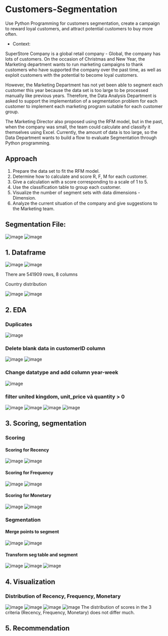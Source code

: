 # Customers-Segmentation
Use Python Programming for customers segmentation, create a campaign to reward loyal customers, and attract potential customers to buy more often.

- Context:
  
SuperStore Company is a global retail company - Global, the company has lots of customers.
On the occasion of Christmas and New Year, the Marketing department wants to run marketing campaigns to thank customers who have supported the company over the past time, as well as exploit customers with the potential to become loyal customers.
    
However, the Marketing Department has not yet been able to segment each customer this year because the data set is too large to be processed manually like previous years. Therefore, the Data Analysis Department is asked to support the implementation of a segmentation problem for each customer to implement each marketing program suitable for each customer group.

The Marketing Director also proposed using the RFM model, but in the past, when the company was small, the team could calculate and classify it themselves using Excel. Currently, the amount of data is too large, so the Data Department wants to build a flow to evaluate Segmentation through Python programming.
    
## Approach

1. Prepare the data set to fit the RFM model.
2. Determine how to calculate and score R, F, M for each customer.
3. Give a calculation with a score corresponding to a scale of 1 to 5.
4. Use the classification table to group each customer.
5. Visualize the number of segment sets with data dimensions - Dimension.
6. Analyze the current situation of the company and give suggestions to the Marketing team.
    
## Segmentation File:
![image](https://github.com/user-attachments/assets/9a5ab0de-06d9-4e8b-8d22-6d76e90915c7)
![image](https://github.com/user-attachments/assets/24739124-67a2-46cc-9c78-5da3ea367072)

## 1. Dataframe
![image](https://github.com/user-attachments/assets/d428476a-9e44-4f04-a9e9-3d51a8deac2a)
![image](https://github.com/user-attachments/assets/4a81cfaf-8935-432d-ae7f-48b7a1ea6c2b)

There are 541909 rows, 8 columns

Country distribution

![image](https://github.com/user-attachments/assets/7b561912-9a8e-4f52-9b36-02239d3fa8cf)
![image](https://github.com/user-attachments/assets/b21e8f4b-6c71-409c-8cbc-5342c7ba1a07)
 
## 2. EDA
### Duplicates
![image](https://github.com/user-attachments/assets/76599588-de16-4641-befa-156cb1b4a60e)

### Delete blank data in customerID column
![image](https://github.com/user-attachments/assets/7a3e0392-92e1-43a9-b1a8-f80351d27bee)
![image](https://github.com/user-attachments/assets/57ec9218-a070-4d01-8a3d-8a0c6b4d8adc)

### Change datatype and add column year-week
![image](https://github.com/user-attachments/assets/1c24f4a5-e175-4616-99f4-b81930339cf0)

### filter united kingdom, unit_price và quantity > 0
![image](https://github.com/user-attachments/assets/e0c21f46-c705-424e-a782-41833bc5873f)
![image](https://github.com/user-attachments/assets/75e10d9c-fa22-4ed9-b7a6-f1747953db24)
![image](https://github.com/user-attachments/assets/fc1d6f52-b2c5-4dd1-aca7-70b639813a0e)
![image](https://github.com/user-attachments/assets/6681113f-ab61-4ae5-b218-43a9d85edd7c)

## 3. Scoring, segmentation

### Scoring

#### Scoring for Recency
![image](https://github.com/user-attachments/assets/767977fc-491b-4e47-b295-e1c6ea78b4a8)
![image](https://github.com/user-attachments/assets/46ee58a1-f0c6-48f6-b57f-3751d9e51323)

#### Scoring for Frequency
![image](https://github.com/user-attachments/assets/8f04dee1-a77c-4bd4-ac6b-902328d9f337)
![image](https://github.com/user-attachments/assets/8af5c23e-c4f0-4f9d-9d1e-3875f2778636)

#### Scoring for Monetary
![image](https://github.com/user-attachments/assets/6e1bf1c6-107d-4e7a-8729-51eda0f44329)
![image](https://github.com/user-attachments/assets/d744622b-d5a6-4e1b-b6c4-0b05d8ab9e28)

### Segmentation

#### Merge points to segment
![image](https://github.com/user-attachments/assets/971705be-61fe-4cb0-bec4-15f9ca2b89c7)
![image](https://github.com/user-attachments/assets/4088860e-1233-4f1d-997e-d2357e455621)

####  Transform seg table and segment
![image](https://github.com/user-attachments/assets/54602664-eec5-489e-9110-f388c78ef81b)
![image](https://github.com/user-attachments/assets/a0bbc1f2-3e75-485c-b9d4-725fd696c552)
![image](https://github.com/user-attachments/assets/15676e58-2581-4c1d-9ce3-390df77bbba7)

## 4. Visualization

### Distribution of Recency, Frequency, Monetary
![image](https://github.com/user-attachments/assets/ceabd4cc-d714-458d-b659-d25fc4c40f4f)
![image](https://github.com/user-attachments/assets/25997c56-f0cd-40c7-a557-97eece02d58e)
![image](https://github.com/user-attachments/assets/bfeb43bf-4011-4e5b-8b7e-7baa2931c8f9)
![image](https://github.com/user-attachments/assets/f3bcc345-b48e-46f1-b345-f8597a6ad1fb)
The distribution of scores in the 3 criteria (Recency, Frequency, Monetary) does not differ much.

## 5. Recommendation
    

